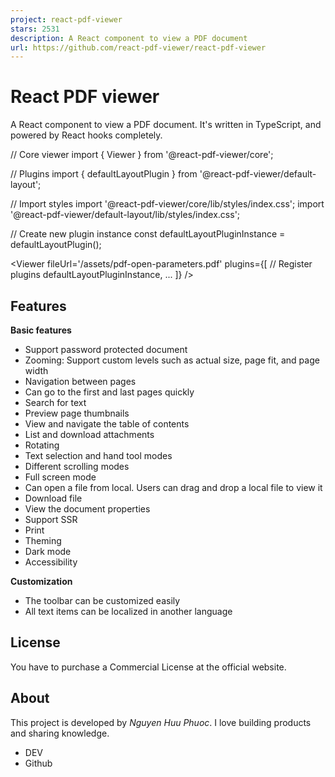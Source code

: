 ```yaml
---
project: react-pdf-viewer
stars: 2531
description: A React component to view a PDF document
url: https://github.com/react-pdf-viewer/react-pdf-viewer
---
```


React PDF viewer
================

A React component to view a PDF document. It's written in TypeScript, and powered by React hooks completely.

// Core viewer
import { Viewer } from '@react-pdf-viewer/core';

// Plugins
import { defaultLayoutPlugin } from '@react-pdf-viewer/default-layout';

// Import styles
import '@react-pdf-viewer/core/lib/styles/index.css';
import '@react-pdf-viewer/default-layout/lib/styles/index.css';

// Create new plugin instance
const defaultLayoutPluginInstance \= defaultLayoutPlugin();

<Viewer
    fileUrl\='/assets/pdf-open-parameters.pdf'
    plugins\={\[
        // Register plugins
        defaultLayoutPluginInstance,
        ...
    \]}
/>

Features
--------

**Basic features**

-   Support password protected document
-   Zooming: Support custom levels such as actual size, page fit, and page width
-   Navigation between pages
-   Can go to the first and last pages quickly
-   Search for text
-   Preview page thumbnails
-   View and navigate the table of contents
-   List and download attachments
-   Rotating
-   Text selection and hand tool modes
-   Different scrolling modes
-   Full screen mode
-   Can open a file from local. Users can drag and drop a local file to view it
-   Download file
-   View the document properties
-   Support SSR
-   Print
-   Theming
-   Dark mode
-   Accessibility

**Customization**

-   The toolbar can be customized easily
-   All text items can be localized in another language

License
-------

You have to purchase a Commercial License at the official website.

About
-----

This project is developed by _Nguyen Huu Phuoc_. I love building products and sharing knowledge.

-   DEV
-   Github
